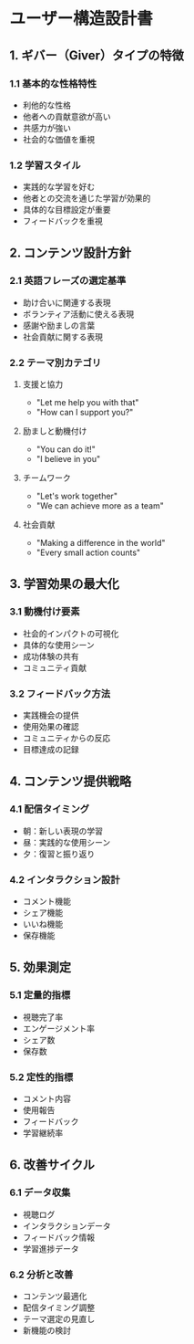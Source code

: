 # ユーザー構造設計書

## 1. ギバー（Giver）タイプの特徴

### 1.1 基本的な性格特性
- 利他的な性格
- 他者への貢献意欲が高い
- 共感力が強い
- 社会的な価値を重視

### 1.2 学習スタイル
- 実践的な学習を好む
- 他者との交流を通じた学習が効果的
- 具体的な目標設定が重要
- フィードバックを重視

## 2. コンテンツ設計方針

### 2.1 英語フレーズの選定基準
- 助け合いに関連する表現
- ボランティア活動に使える表現
- 感謝や励ましの言葉
- 社会貢献に関する表現

### 2.2 テーマ別カテゴリ
1. 支援と協力
   - "Let me help you with that"
   - "How can I support you?"

2. 励ましと動機付け
   - "You can do it!"
   - "I believe in you"

3. チームワーク
   - "Let's work together"
   - "We can achieve more as a team"

4. 社会貢献
   - "Making a difference in the world"
   - "Every small action counts"

## 3. 学習効果の最大化

### 3.1 動機付け要素
- 社会的インパクトの可視化
- 具体的な使用シーン
- 成功体験の共有
- コミュニティ貢献

### 3.2 フィードバック方法
- 実践機会の提供
- 使用効果の確認
- コミュニティからの反応
- 目標達成の記録

## 4. コンテンツ提供戦略

### 4.1 配信タイミング
- 朝：新しい表現の学習
- 昼：実践的な使用シーン
- 夕：復習と振り返り

### 4.2 インタラクション設計
- コメント機能
- シェア機能
- いいね機能
- 保存機能

## 5. 効果測定

### 5.1 定量的指標
- 視聴完了率
- エンゲージメント率
- シェア数
- 保存数

### 5.2 定性的指標
- コメント内容
- 使用報告
- フィードバック
- 学習継続率

## 6. 改善サイクル

### 6.1 データ収集
- 視聴ログ
- インタラクションデータ
- フィードバック情報
- 学習進捗データ

### 6.2 分析と改善
- コンテンツ最適化
- 配信タイミング調整
- テーマ選定の見直し
- 新機能の検討 